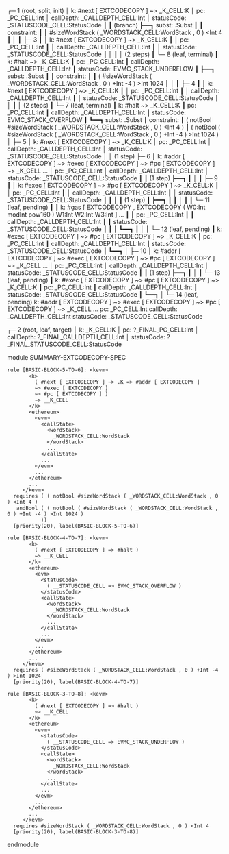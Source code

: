 
┌─ 1 (root, split, init)
│   k: #next [ EXTCODECOPY ] ~> _K_CELL:K
│   pc: _PC_CELL:Int
│   callDepth: _CALLDEPTH_CELL:Int
│   statusCode: _STATUSCODE_CELL:StatusCode
┃
┃ (branch)
┣━━┓ subst: .Subst
┃  ┃ constraint:
┃  ┃     #sizeWordStack ( _WORDSTACK_CELL:WordStack , 0 ) <Int 4
┃  │
┃  ├─ 3
┃  │   k: #next [ EXTCODECOPY ] ~> _K_CELL:K
┃  │   pc: _PC_CELL:Int
┃  │   callDepth: _CALLDEPTH_CELL:Int
┃  │   statusCode: _STATUSCODE_CELL:StatusCode
┃  │
┃  │  (2 steps)
┃  └─ 8 (leaf, terminal)
┃      k: #halt ~> _K_CELL:K
┃      pc: _PC_CELL:Int
┃      callDepth: _CALLDEPTH_CELL:Int
┃      statusCode: EVMC_STACK_UNDERFLOW
┃
┣━━┓ subst: .Subst
┃  ┃ constraint:
┃  ┃     ( #sizeWordStack ( _WORDSTACK_CELL:WordStack , 0 ) +Int -4 ) >Int 1024
┃  │
┃  ├─ 4
┃  │   k: #next [ EXTCODECOPY ] ~> _K_CELL:K
┃  │   pc: _PC_CELL:Int
┃  │   callDepth: _CALLDEPTH_CELL:Int
┃  │   statusCode: _STATUSCODE_CELL:StatusCode
┃  │
┃  │  (2 steps)
┃  └─ 7 (leaf, terminal)
┃      k: #halt ~> _K_CELL:K
┃      pc: _PC_CELL:Int
┃      callDepth: _CALLDEPTH_CELL:Int
┃      statusCode: EVMC_STACK_OVERFLOW
┃
┗━━┓ subst: .Subst
   ┃ constraint:
   ┃     ( notBool #sizeWordStack ( _WORDSTACK_CELL:WordStack , 0 ) <Int 4 )
   ┃     ( notBool ( #sizeWordStack ( _WORDSTACK_CELL:WordStack , 0 ) +Int -4 ) >Int 1024 )
   │
   ├─ 5
   │   k: #next [ EXTCODECOPY ] ~> _K_CELL:K
   │   pc: _PC_CELL:Int
   │   callDepth: _CALLDEPTH_CELL:Int
   │   statusCode: _STATUSCODE_CELL:StatusCode
   │
   │  (1 step)
   ├─ 6
   │   k: #addr [ EXTCODECOPY ] ~> #exec [ EXTCODECOPY ] ~> #pc [ EXTCODECOPY ] ~> _K_CELL ...
   │   pc: _PC_CELL:Int
   │   callDepth: _CALLDEPTH_CELL:Int
   │   statusCode: _STATUSCODE_CELL:StatusCode
   ┃
   ┃ (1 step)
   ┣━━┓
   ┃  │
   ┃  ├─ 9
   ┃  │   k: #exec [ EXTCODECOPY ] ~> #pc [ EXTCODECOPY ] ~> _K_CELL:K
   ┃  │   pc: _PC_CELL:Int
   ┃  │   callDepth: _CALLDEPTH_CELL:Int
   ┃  │   statusCode: _STATUSCODE_CELL:StatusCode
   ┃  ┃
   ┃  ┃ (1 step)
   ┃  ┣━━┓
   ┃  ┃  │
   ┃  ┃  └─ 11 (leaf, pending)
   ┃  ┃      k: #gas [ EXTCODECOPY , EXTCODECOPY ( W0:Int modInt pow160 ) W1:Int W2:Int W3:Int ] ...
   ┃  ┃      pc: _PC_CELL:Int
   ┃  ┃      callDepth: _CALLDEPTH_CELL:Int
   ┃  ┃      statusCode: _STATUSCODE_CELL:StatusCode
   ┃  ┃
   ┃  ┗━━┓
   ┃     │
   ┃     └─ 12 (leaf, pending)
   ┃         k: #exec [ EXTCODECOPY ] ~> #pc [ EXTCODECOPY ] ~> _K_CELL:K
   ┃         pc: _PC_CELL:Int
   ┃         callDepth: _CALLDEPTH_CELL:Int
   ┃         statusCode: _STATUSCODE_CELL:StatusCode
   ┃
   ┗━━┓
      │
      ├─ 10
      │   k: #addr [ EXTCODECOPY ] ~> #exec [ EXTCODECOPY ] ~> #pc [ EXTCODECOPY ] ~> _K_CELL ...
      │   pc: _PC_CELL:Int
      │   callDepth: _CALLDEPTH_CELL:Int
      │   statusCode: _STATUSCODE_CELL:StatusCode
      ┃
      ┃ (1 step)
      ┣━━┓
      ┃  │
      ┃  └─ 13 (leaf, pending)
      ┃      k: #exec [ EXTCODECOPY ] ~> #pc [ EXTCODECOPY ] ~> _K_CELL:K
      ┃      pc: _PC_CELL:Int
      ┃      callDepth: _CALLDEPTH_CELL:Int
      ┃      statusCode: _STATUSCODE_CELL:StatusCode
      ┃
      ┗━━┓
         │
         └─ 14 (leaf, pending)
             k: #addr [ EXTCODECOPY ] ~> #exec [ EXTCODECOPY ] ~> #pc [ EXTCODECOPY ] ~> _K_CELL ...
             pc: _PC_CELL:Int
             callDepth: _CALLDEPTH_CELL:Int
             statusCode: _STATUSCODE_CELL:StatusCode


┌─ 2 (root, leaf, target)
│   k: _K_CELL:K
│   pc: ?_FINAL_PC_CELL:Int
│   callDepth: ?_FINAL_CALLDEPTH_CELL:Int
│   statusCode: ?_FINAL_STATUSCODE_CELL:StatusCode



module SUMMARY-EXTCODECOPY-SPEC
    
    
    rule [BASIC-BLOCK-5-TO-6]: <kevm>
           <k>
             ( #next [ EXTCODECOPY ] ~> .K => #addr [ EXTCODECOPY ]
             ~> #exec [ EXTCODECOPY ]
             ~> #pc [ EXTCODECOPY ] )
             ~> __K_CELL
           </k>
           <ethereum>
             <evm>
               <callState>
                 <wordStack>
                   _WORDSTACK_CELL:WordStack
                 </wordStack>
                 ...
               </callState>
               ...
             </evm>
             ...
           </ethereum>
           ...
         </kevm>
      requires ( ( notBool #sizeWordStack ( _WORDSTACK_CELL:WordStack , 0 ) <Int 4 )
       andBool ( ( notBool ( #sizeWordStack ( _WORDSTACK_CELL:WordStack , 0 ) +Int -4 ) >Int 1024 )
               ))
      [priority(20), label(BASIC-BLOCK-5-TO-6)]
    
    rule [BASIC-BLOCK-4-TO-7]: <kevm>
           <k>
             ( #next [ EXTCODECOPY ] => #halt )
             ~> __K_CELL
           </k>
           <ethereum>
             <evm>
               <statusCode>
                 ( __STATUSCODE_CELL => EVMC_STACK_OVERFLOW )
               </statusCode>
               <callState>
                 <wordStack>
                   _WORDSTACK_CELL:WordStack
                 </wordStack>
                 ...
               </callState>
               ...
             </evm>
             ...
           </ethereum>
           ...
         </kevm>
      requires ( #sizeWordStack ( _WORDSTACK_CELL:WordStack , 0 ) +Int -4 ) >Int 1024
      [priority(20), label(BASIC-BLOCK-4-TO-7)]
    
    rule [BASIC-BLOCK-3-TO-8]: <kevm>
           <k>
             ( #next [ EXTCODECOPY ] => #halt )
             ~> __K_CELL
           </k>
           <ethereum>
             <evm>
               <statusCode>
                 ( __STATUSCODE_CELL => EVMC_STACK_UNDERFLOW )
               </statusCode>
               <callState>
                 <wordStack>
                   _WORDSTACK_CELL:WordStack
                 </wordStack>
                 ...
               </callState>
               ...
             </evm>
             ...
           </ethereum>
           ...
         </kevm>
      requires #sizeWordStack ( _WORDSTACK_CELL:WordStack , 0 ) <Int 4
      [priority(20), label(BASIC-BLOCK-3-TO-8)]

endmodule
